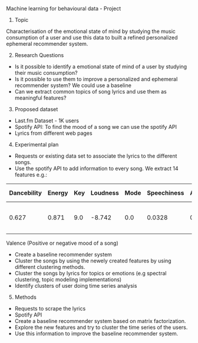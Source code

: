 Machine learning for behavioural data - Project

1. Topic

Characterisation of the emotional state of mind by studying the music consumption of a user and use this data to built a refined personalized ephemeral recommender system.

2. Research Questions

- Is it possible to identify a emotional state of mind of a user by studying their music consumption? 
- Is it possible to use them to improve a personalized and ephemeral recommender system? We could use a baseline 
- Can we extract common topics of song lyrics and use them as meaningful features?

3. Proposed dataset
- Last.fm Dataset - 1K users
- Spotify API: To find the mood of a song we can use the spotify API
- Lyrics from different web pages

4. Experimental plan

- Requests or existing data set to associate the lyrics to the different songs.
- Use the spotify API to add information to every song. We extract 14 features e.g.:

| Dancebility | Energy | Key | Loudness | Mode | Speechiness | Acousticness | Instrumentalness | Liveness | Valence | Duration (in ms) | Tempo | Genres | Popularity |
| --- | --- | --- | --- | --- | --- | --- | --- | --- | --- | --- | --- | --- | --- |
| 0.627 | 0.871 | 9.0 | -8.742 | 0.0 | 0.0328 | 0.09620 | 0.358000 | 0.1090 | 0.9560 | 89.102 | 272707.0 | ['nu jazz', 'electro jazz'] | 42.0 |


Valence (Positive or negative mood of a song)
- Create a baseline recommender system
- Cluster the songs by using the newely created features by using different clustering methods.
- Cluster the songs by lyrics for topics or emotions (e.g spectral clustering, topic
modeling implementations)
- Identify clusters of user doing time series analysis


5. Methods

- Requests to scrape the lyrics
- Spotify API
- Create a baseline recommender system based on matrix factorization.
- Explore the new features and try to cluster the time series of the users.
- Use this information to improve the baseline recommender system.
